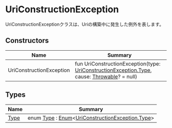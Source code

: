 # UriConstructionException

UriConstructionExceptionクラスは、Uriの構築中に発生した例外を表します。

## Constructors

| Name                     | Summary                                                                                                                                                                                    |
| ------------------------ | ------------------------------------------------------------------------------------------------------------------------------------------------------------------------------------------ |
| UriConstructionException | fun UriConstructionException(type: [UriConstructionException.Type](-type/index.md), cause: [Throwable](https://kotlinlang.org/api/latest/jvm/stdlib/kotlin/-throwable/index.html)? = null) |

## Types

| Name                   | Summary                                                                                                                                                           |
| ---------------------- | ----------------------------------------------------------------------------------------------------------------------------------------------------------------- |
| [Type](-type/index.md) | enum [Type](-type/index.md) : [Enum](https://kotlinlang.org/api/latest/jvm/stdlib/kotlin/-enum/index.html)&lt;[UriConstructionException.Type](-type/index.md)&gt; |